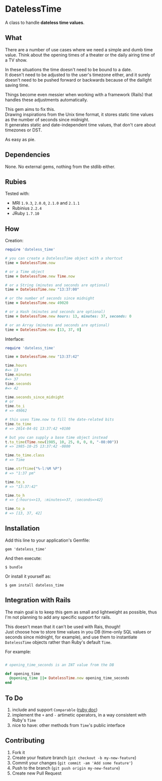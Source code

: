 # DatelessTime

A class to handle __dateless time values__.  

## What

There are a number of use cases where we need a simple and dumb time value. Think about the opening times of a theater or the daily airing time of a TV show.  

In these situations the time doesn't need to be bound to a date.  
It doesn't need to be adjusted to the user's timezone either, and it surely doesn't need to be pushed forward or backwards because of the dailight saving time.

Things become even messier when working with a framework (Rails) that handles these adjustments automatically.  

This gem aims to fix this.  
Drawing inspirations from the Unix time format, it stores static time values as the number of seconds since midnight.  
It generates static and date-independent time values, that don't care about timezones or DST.

As easy as pie.


## Dependencies

None. No external gems, nothing from the stdlib either.


## Rubies

Tested with:

* MRI `1.9.3`, `2.0.0`, `2.1.0` and `2.1.1`
* Rubinius `2.2.4`
* JRuby `1.7.10`


## How


Creation:

```ruby
require 'dateless_time'

# you can create a DatelessTime object with a shortcut
time = DatelessTime.now

# or a Time object
time = DatelessTime.new Time.now

# or a String (minutes and seconds are optional)
time = DatelessTime.new "13:37:00"

# or the number of seconds since midnight
time = DatelessTime.new 49020

# or a Hash (minutes and seconds are optional)
time = DatelessTime.new hours: 13, minutes: 37, seconds: 0

# or an Array (minutes and seconds are optional)
time = DatelessTime.new [13, 37, 0]

```

Interface:

```ruby
require 'dateless_time'

time = DatelessTime.new "13:37:42"

time.hours
#=> 13
time.minutes
#=> 37
time.seconds
#=> 42

time.seconds_since_midnight
# or
time.to_i
# => 49062

# this uses Time.now to fill the date-related bits
time.to_time
# => 2014-04-01 13:37:42 +0100

# but you can supply a base time object instead
t.to_time(Time.new(1985, 10, 25, 0, 0, 0, "-08:00"))
# => 1985-10-25 13:37:42 -0800

time.to_time.class
# => Time

time.strftime("%-l:%M %P")
# => "1:37 pm"

time.to_s
# => "13:37:42"

time.to_h
# => {:hours=>13, :minutes=>37, :seconds=>42}

time.to_a
# => [13, 37, 42]

```

## Installation

Add this line to your application's Gemfile:

    gem 'dateless_time'

And then execute:

    $ bundle

Or install it yourself as:

    $ gem install dateless_time



## Integration with Rails

The main goal is to keep this gem as small and lightweight as possible, thus I'm not planning to add any specific support for rails.  

This doesn't mean that it can't be used with Rais, though!  
Just choose how to store time values in you DB (time-only SQL values or seconds since midnight, for example), and use them to instantiate `DatelessTime` objects rather than Ruby's default `Time`.

For example:

```ruby

# opening_time_seconds is an INT value from the DB

def opening_time
  @opening_time ||= DatelessTime.new opening_time_seconds
end

```


## To Do


1. include and support `Comparable` ([ruby doc](http://ruby-doc.org/core-2.1.0/Comparable.html))
2. implement the `+` and `-` artimetic operators, in a way consistent with Ruby's `Time`
3. nice to have: other methods from `Time`'s public interface





## Contributing

1. Fork it
2. Create your feature branch (`git checkout -b my-new-feature`)
3. Commit your changes (`git commit -am 'Add some feature'`)
4. Push to the branch (`git push origin my-new-feature`)
5. Create new Pull Request
